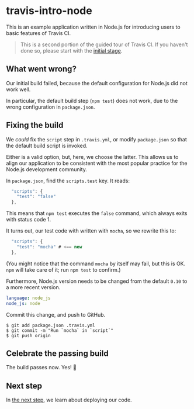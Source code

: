 # travis-intro-node

This is an example application written in Node.js for
introducing users to basic features of Travis CI.

> This is a second portion of the guided tour of Travis CI.
> If you haven't done so, please start with the
> [initial stage](../../tree/01.intro).

## What went wrong?

Our initial build failed, because the default configuration for
Node.js did not work well.

In particular, the default build step (`npm test`) does not work, due
to the wrong configuration in `package.json`.

## Fixing the build

We *could* fix the `script` step in `.travis.yml`, or modify
`package.json` so that the default build script is invoked.

Either is a valid option, but, here, we choose the latter.
This allows us to align our application to be consistent with the
most popular practice for the Node.js development community.

In `package.json`, find the `scripts.test` key.
It reads:

```javascript
  "scripts": {
    "test": "false"
  },
```

This means that `npm test` executes the `false` command, which
always exits with status code 1.

It turns out, our test code with written with `mocha`, so we rewrite
this to:

```javascript
  "scripts": {
    "test": "mocha" # <== new
  },
```

(You might notice that the command `mocha` by itself may fail,
but this is OK. `npm` will take care of it; run `npm test` to confirm.)

Furthermore, Node.js version needs to be changed from the default `0.10` to a more recent version.

```yaml
language: node_js
node_js: node
```

Commit this change, and push to GitHub.

```sh-session
$ git add package.json .travis.yml
$ git commit -m "Run `mocha` in `script`"
$ git push origin
```

## Celebrate the passing build

The build passes now. Yes! 🎉

## Next step

In [the next step](../../tree/05.deployment), we learn about deploying our code.

